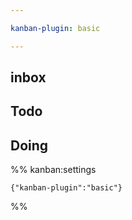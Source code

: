 ```yaml
---

kanban-plugin: basic

---
```


## inbox



## Todo



## Doing





%% kanban:settings
```
{"kanban-plugin":"basic"}
```
%%